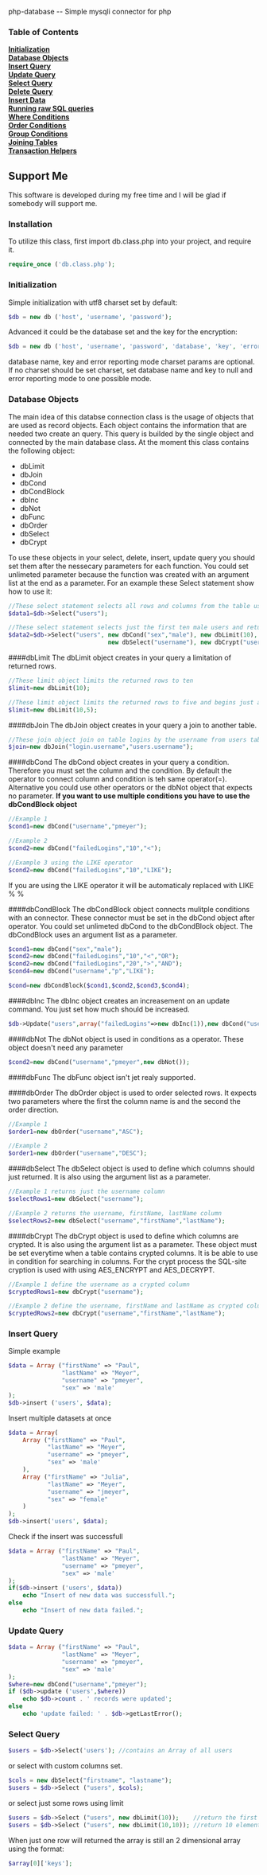 php-database -- Simple mysqli connector for php

### Table of Contents

**[Initialization](#initialization)**  
**[Database Objects](#database-objects)**  
**[Insert Query](#insert-query)**  
**[Update Query](#update-query)**  
**[Select Query](#select-query)**  
**[Delete Query](#delete-query)**  
**[Insert Data](#insert-data)**  
**[Running raw SQL queries](#running-raw-sql-queries)**  
**[Where Conditions](#where--having-methods)**  
**[Order Conditions](#ordering-method)**  
**[Group Conditions](#grouping-method)**  
**[Joining Tables](#join-method)**  
**[Transaction Helpers](#transaction-helpers)**  

## Support Me

This software is developed during my free time and I will be glad if somebody will support me.

### Installation
To utilize this class, first import db.class.php into your project, and require it.

```php
require_once ('db.class.php');
```



### Initialization
Simple initialization with utf8 charset set by default:
```php
$db = new db ('host', 'username', 'password');
```

Advanced it could be the database set and the key for the encryption:
```php
$db = new db ('host', 'username', 'password', 'database', 'key', 'errorReporting');
```
database name, key and error reporting mode charset params are optional.
If no charset should be set charset, set database name and key to null and error reporting mode to one possible mode.

### Database Objects
The main idea of this databse connection class is the usage of objects that are used as record objects. Each object contains the information that are needed two create an query. This query is builded by the single object and connected by the main database class.
At the moment this class contains the following object:
+ dbLimit
+ dbJoin
+ dbCond
+ dbCondBlock
+ dbInc
+ dbNot
+ dbFunc
+ dbOrder
+ dbSelect
+ dbCrypt

To use these objects in your select, delete, insert, update query you should set them after the nessecary parameters for each function. You could set unlimeted parameter because the function was created with an argument list at the end as a parameter. 
For an example these Select statement show how to use it:
```php
//These select statement selects all rows and columns from the table users
$data1=$db->Select("users"); 

//These select statement selects just the first ten male users and returns the decrypted row username
$data2=$db->Select("users", new dbCond("sex","male"), new dbLimit(10), 
                            new dbSelect("username"), new dbCrypt("username"));

```

####dbLimit
The dbLimit object creates in your query a limitation of returned rows.
```php
//These limit object limits the returned rows to ten
$limit=new dbLimit(10);

//These limit object limits the returned rows to five and begins just at the tenth row
$limit=new dbLimit(10,5);
```

####dbJoin
The dbJoin object creates in your query a join to another table.
```php
//These join object join on table logins by the username from users table and the username from logins table
$join=new dbJoin("login.username","users.username");
```

####dbCond
The dbCond object creates in your query a condition. Therefore you must set the column and the condition. By default the operator to connect column and condition is teh same operator(=). Alternative you could use other operators or the dbNot object that expects no parameter.
__If you want to use multiple conditions you have to use the dbCondBlock object__

```php
//Example 1
$cond1=new dbCond("username","pmeyer");

//Example 2
$cond2=new dbCond("failedLogins","10","<");

//Example 3 using the LIKE operator
$cond2=new dbCond("failedLogins","10","LIKE");
```
If you are using the LIKE operator it will be automaticaly replaced with LIKE % %

####dbCondBlock
The dbCondBlock object connects mulitple conditions with an connector. These connector must be set in the dbCond object after operator. You could set unlimeted dbCond to the dbCondBlock object. The dbCondBlock uses an argument list as a parameter.

```php
$cond1=new dbCond("sex","male");
$cond2=new dbCond("failedLogins","10","<","OR");
$cond2=new dbCond("failedLogins","20",">","AND");
$cond4=new dbCond("username","p","LIKE");

$cond=new dbCondBlock($cond1,$cond2,$cond3,$cond4);
```

####dbInc
The dbInc object creates an increasement on an update command. You just set how much should be increased.

```php
$db->Update("users",array("failedLogins"=>new dbInc(1)),new dbCond("username","pmeyer"));
```

####dbNot
The dbNot object is used in conditions as a operator. These object doesn't need any parameter

```php
$cond2=new dbCond("username","pmeyer",new dbNot());
```

####dbFunc
The dbFunc object isn't jet realy supported.

####dbOrder
The dbOrder object is used to order selected rows. It expects two parameters where the first the column name is and the second the order direction.

```php
//Example 1
$order1=new dbOrder("username","ASC");

//Example 2
$order1=new dbOrder("username","DESC");
```

####dbSelect
The dbSelect object is used to define which columns should just returned. It is also using the argument list as a parameter.

```php
//Example 1 returns just the username column
$selectRows1=new dbSelect("username");

//Example 2 returns the username, firstName, lastName column
$selectRows2=new dbSelect("username","firstName","lastName");
```

####dbCrypt
The dbCrypt object is used to define which columns are crypted. It is also using the argument list as a parameter. These object must be set everytime when a table contains crypted columns. It is be able to use in condition for searching in columns. For the crypt process the SQL-site cryption is used with using AES_ENCRYPT and AES_DECRYPT. 

```php
//Example 1 define the username as a crypted column
$cryptedRows1=new dbCrypt("username");

//Example 2 define the username, firstName and lastName as crypted columns
$cryptedRows2=new dbCrypt("username","firstName","lastName");
```



### Insert Query
Simple example
```php
$data = Array ("firstName" => "Paul",
               "lastName" => "Meyer",
               "username" => "pmeyer",
               "sex" => 'male'
);
$db->insert ('users', $data);
```

Insert multiple datasets at once
```php
$data = Array(
    Array ("firstName" => "Paul",
           "lastName" => "Meyer",
           "username" => "pmeyer",
           "sex" => 'male'
    ),
    Array ("firstName" => "Julia",
           "lastName" => "Meyer",
           "username" => "jmeyer",
           "sex" => "female"
    )
);
$db->insert('users', $data);
```
Check if the insert was successfull
```php
$data = Array ("firstName" => "Paul",
               "lastName" => "Meyer",
               "username" => "pmeyer",
               "sex" => 'male'
);
if($db->insert ('users', $data))
	echo "Insert of new data was successfull.";
else
	echo "Insert of new data failed.";
```

### Update Query
```php
$data = Array ("firstName" => "Paul",
               "lastName" => "Meyer",
               "username" => "pmeyer",
               "sex" => 'male'
);
$where=new dbCond("username","pmeyer");
if ($db->update ('users',$where))
    echo $db->count . ' records were updated';
else
    echo 'update failed: ' . $db->getLastError();
```

### Select Query
```php
$users = $db->Select('users'); //contains an Array of all users 
```

or select with custom columns set.

```php
$cols = new dbSelect("firstname", "lastname");
$users = $db->Select ("users", $cols);
```

or select just some rows using limit

```php
$users = $db->Select ("users", new dbLimit(10));    //return the first 10 elements
$users = $db->Select ("users", new dbLimit(10,10)); //return 10 elements startet at the 10th element
```
When just one row will returned the array is still an 2 dimensional array using the format:
```php
$array[0]['keys'];
```

